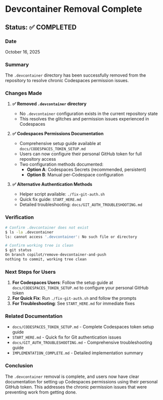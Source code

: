 # Devcontainer Removal Complete

## Status: ✅ COMPLETED

### Date
October 16, 2025

### Summary
The `.devcontainer` directory has been successfully removed from the repository to resolve chronic Codespaces permission issues.

### Changes Made

1. **✅ Removed `.devcontainer` directory**
   - No `.devcontainer` configuration exists in the current repository state
   - This resolves the glitches and permission issues experienced in Codespaces

2. **✅ Codespaces Permissions Documentation**
   - Comprehensive setup guide available at `docs/CODESPACES_TOKEN_SETUP.md`
   - Users can now configure their personal GitHub token for full repository access
   - Two configuration methods documented:
     - **Option A**: Codespaces Secrets (recommended, persistent)
     - **Option B**: Manual per-Codespace configuration

3. **✅ Alternative Authentication Methods**
   - Helper script available: `./fix-git-auth.sh`
   - Quick fix guide: `START_HERE.md`
   - Detailed troubleshooting: `docs/GIT_AUTH_TROUBLESHOOTING.md`

### Verification

```bash
# Confirm .devcontainer does not exist
$ ls -la .devcontainer
ls: cannot access '.devcontainer': No such file or directory

# Confirm working tree is clean
$ git status
On branch copilot/remove-devcontainer-and-push
nothing to commit, working tree clean
```

### Next Steps for Users

1. **For Codespaces Users**: Follow the setup guide at `docs/CODESPACES_TOKEN_SETUP.md` to configure your personal GitHub token
2. **For Quick Fix**: Run `./fix-git-auth.sh` and follow the prompts
3. **For Troubleshooting**: See `START_HERE.md` for immediate fixes

### Related Documentation

- `docs/CODESPACES_TOKEN_SETUP.md` - Complete Codespaces token setup guide
- `START_HERE.md` - Quick fix for Git authentication issues
- `docs/GIT_AUTH_TROUBLESHOOTING.md` - Comprehensive troubleshooting guide
- `IMPLEMENTATION_COMPLETE.md` - Detailed implementation summary

### Conclusion

The `.devcontainer` removal is complete, and users now have clear documentation for setting up Codespaces permissions using their personal GitHub token. This addresses the chronic permission issues that were preventing work from getting done.
